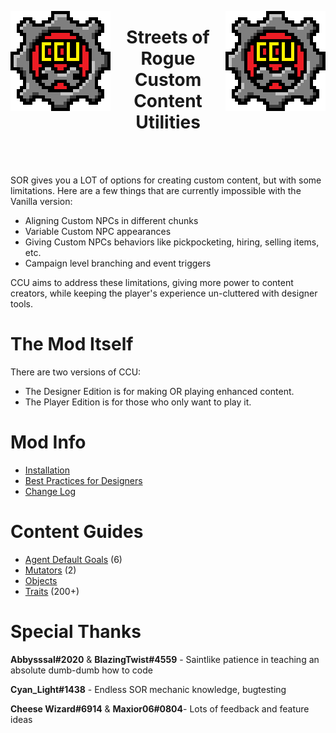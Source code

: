 <p align="left">
<img src="CCU/Images/CCU_160x160.png" alt="CCU Logo" align="left">
<img src="CCU/Images/CCU_160x160.png" alt="Yeah there are two, so what" align="right">
</p>

<h1 align="center">
Streets of Rogue
<br>
Custom Content Utilities
</h1>
<br><br>

SOR gives you a LOT of options for creating custom content, but with some limitations. Here are a few things that are currently impossible with the Vanilla version:
- Aligning Custom NPCs in different chunks
- Variable Custom NPC appearances
- Giving Custom NPCs behaviors like pickpocketing, hiring, selling items, etc.
- Campaign level branching and event triggers

CCU aims to address these limitations, giving more power to content creators, while keeping the player's experience un-cluttered with designer tools.

#		The Mod Itself
There are two versions of CCU: 
- The Designer Edition is for making OR playing enhanced content. 
- The Player Edition is for those who only want to play it.

#		Mod Info
- [Installation](/CCU/Documentation/M01_Installation.md)
- [Best Practices for Designers](/CCU/Documentation/M02_BestPractices.md)
- [Change Log](/CCU/Documentation/M03_ChangeLog.md)

#		Content Guides
- [Agent Default Goals](/CCU/Documentation/C01_AgentDefaultGoals.md) (6)
- [Mutators](/CCU/Documentation/C02_Mutators.md) (2)
- [Objects](/CCU/Documentation/C03_Objects.md)
- [Traits](/CCU/Documentation/C04_Traits.md) (200+)

#		Special Thanks
**Abbysssal#2020** & **BlazingTwist#4559** - Saintlike patience in teaching an absolute dumb-dumb how to code

**Cyan_Light#1438** - Endless SOR mechanic knowledge, bugtesting

**Cheese Wizard#6914** & **Maxior06#0804**- Lots of feedback and feature ideas